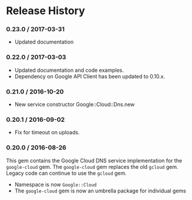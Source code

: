 # Release History

### 0.23.0 / 2017-03-31

* Updated documentation

### 0.22.0 / 2017-03-03

* Updated documentation and code examples.
* Dependency on Google API Client has been updated to 0.10.x.

### 0.21.0 / 2016-10-20

* New service constructor Google::Cloud::Dns.new

### 0.20.1 / 2016-09-02

* Fix for timeout on uploads.

### 0.20.0 / 2016-08-26

This gem contains the Google Cloud DNS service implementation for the `google-cloud` gem. The `google-cloud` gem replaces the old `gcloud` gem. Legacy code can continue to use the `gcloud` gem.

* Namespace is now `Google::Cloud`
* The `google-cloud` gem is now an umbrella package for individual gems
